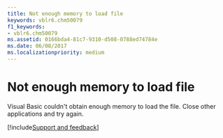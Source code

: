 ```yaml
---
title: Not enough memory to load file
keywords: vblr6.chm50079
f1_keywords:
- vblr6.chm50079
ms.assetid: 0166bda4-81c7-9310-d508-0788ed74784e
ms.date: 06/08/2017
ms.localizationpriority: medium
---
```



# Not enough memory to load file

Visual Basic couldn't obtain enough memory to load the file. Close other applications and try again.

[!include[Support and feedback](~/includes/feedback-boilerplate.md)]